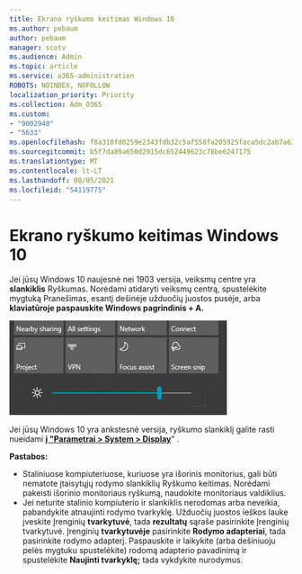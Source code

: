 ```yaml
---
title: Ekrano ryškumo keitimas Windows 10
ms.author: pebaum
author: pebaum
manager: scotv
ms.audience: Admin
ms.topic: article
ms.service: o365-administration
ROBOTS: NOINDEX, NOFOLLOW
localization_priority: Priority
ms.collection: Adm_O365
ms.custom:
- "9002940"
- "5633"
ms.openlocfilehash: f8a310fd0259e2343fdb32c5af558fa205925faca5dc2ab7a637e0de1a5fbd20
ms.sourcegitcommit: b5f7da89a650d2915dc652449623c78be6247175
ms.translationtype: MT
ms.contentlocale: lt-LT
ms.lasthandoff: 08/05/2021
ms.locfileid: "54119775"
---
```

# <a name="change-screen-brightness-in-windows-10"></a>Ekrano ryškumo keitimas Windows 10

Jei jūsų Windows 10 naujesnė nei 1903 versija, veiksmų centre yra **slankiklis** Ryškumas. Norėdami atidaryti veiksmų centrą,  spustelėkite mygtuką Pranešimas, esantį dešinėje užduočių juostos pusėje, arba **klaviatūroje paspauskite Windows pagrindinis + A.**

![Ryškumo slankiklis](media/brightness-slider.png)

Jei jūsų Windows 10 yra ankstesnė versija, ryškumo slankiklį galite rasti nueidami **[į "Parametrai > System > Display](ms-settings:display?activationSource=GetHelp)**" .

**Pastabos:**

- Staliniuose kompiuteriuose, kuriuose yra išorinis monitorius, gali būti nematote įtaisytųjų rodymo slankiklių Ryškumo keitimas. Norėdami pakeisti išorinio monitoriaus ryškumą, naudokite monitoriaus valdiklius.
- Jei neturite stalinio kompiuterio ir slankiklis nerodomas arba neveikia, pabandykite atnaujinti rodymo tvarkyklę. Užduočių juostos ieškos lauke įveskite Įrenginių **tvarkytuvė**, tada **rezultatų** sąraše pasirinkite Įrenginių tvarkytuvė. Įrenginių **tvarkytuvėje** pasirinkite **Rodymo adapteriai**, tada pasirinkite rodymo adapterį. Paspauskite ir laikykite (arba dešiniuoju pelės mygtuku spustelėkite) rodomą adapterio pavadinimą ir spustelėkite **Naujinti tvarkyklę;** tada vykdykite nurodymus.
